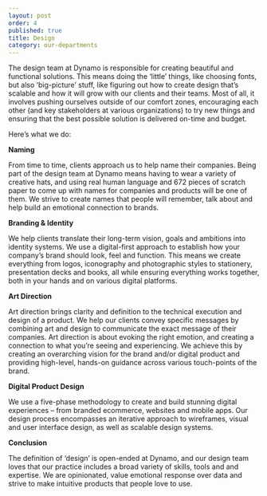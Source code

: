 ```yaml
---
layout: post
order: 4
published: true
title: Design
category: our-departments
---
```

The design team at Dynamo is responsible for creating beautiful and functional solutions. This means doing the ‘little’ things, like choosing fonts, but also ‘big-picture’ stuff, like figuring out how to create design that’s scalable and how it will grow with our clients and their teams. Most of all, it involves pushing ourselves outside of our comfort zones, encouraging each other (and key stakeholders at various organizations) to try new things and ensuring that the best possible solution is delivered on-time and budget. 

<!-- more --> 

Here’s what we do:

**Naming**

From time to time, clients approach us to help name their companies. Being part of the design team at Dynamo means having to wear a variety of creative hats,  and using real human language and 672 pieces of scratch paper to come up with names for companies and products will be one of them. We strive to create names that people will remember, talk about and help build an emotional connection to brands. 

**Branding & Identity**

We help clients translate their long-term vision, goals and ambitions into identity systems. We use a digital-first approach to establish how your company’s brand should look, feel and function. This means we create everything from logos, iconography and photographic styles to stationery, presentation decks and books, all while ensuring everything works together, both in your hands and on various digital platforms. 

**Art Direction**

Art direction brings clarity and definition to the technical execution and design of a product. We help our clients convey specific messages by combining art and design to communicate the exact message of their companies. Art direction is about evoking the right emotion, and creating a connection to what you’re seeing and experiencing. We achieve this by creating an overarching vision for the brand and/or digital product and providing high-level, hands-on guidance across various touch-points of the brand. 

**Digital Product Design**

We use a five-phase methodology to create and build stunning digital experiences – from branded ecommerce, websites and mobile apps. Our design process encompasses an iterative approach to wireframes, visual and user interface design, as well as scalable design systems. 

**Conclusion**

The definition of ‘design’ is open-ended at Dynamo, and our design team loves that our practice includes a broad variety of skills, tools and and expertise. We are opinionated, value emotional response over data and strive to make intuitive products that people love to use.
